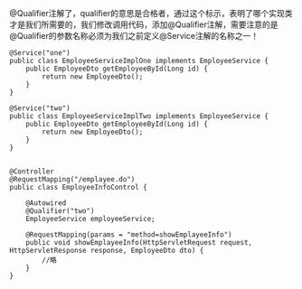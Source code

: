@Qualifier注解了，qualifier的意思是合格者，通过这个标示，表明了哪个实现类才是我们所需要的，我们修改调用代码，添加@Qualifier注解，需要注意的是@Qualifier的参数名称必须为我们之前定义@Service注解的名称之一！

```
@Service("one")
public class EmployeeServiceImplOne implements EmployeeService {
    public EmployeeDto getEmployeeById(Long id) {
        return new EmployeeDto();
    }
}

@Service("two")
public class EmployeeServiceImplTwo implements EmployeeService {
    public EmployeeDto getEmployeeById(Long id) {
        return new EmployeeDto();
    }
}


@Controller
@RequestMapping("/emplayee.do")
public class EmployeeInfoControl {

    @Autowired
    @Qualifier("two")
    EmployeeService employeeService;

    @RequestMapping(params = "method=showEmplayeeInfo")
    public void showEmplayeeInfo(HttpServletRequest request, HttpServletResponse response, EmployeeDto dto) {
        //略
    }
}
```



